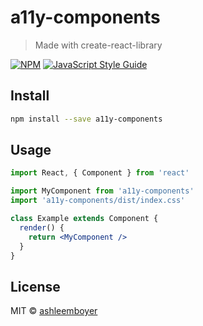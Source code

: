 # a11y-components

> Made with create-react-library

[![NPM](https://img.shields.io/npm/v/a11y-components.svg)](https://www.npmjs.com/package/a11y-components) [![JavaScript Style Guide](https://img.shields.io/badge/code_style-standard-brightgreen.svg)](https://standardjs.com)

## Install

```bash
npm install --save a11y-components
```

## Usage

```jsx
import React, { Component } from 'react'

import MyComponent from 'a11y-components'
import 'a11y-components/dist/index.css'

class Example extends Component {
  render() {
    return <MyComponent />
  }
}
```

## License

MIT © [ashleemboyer](https://github.com/ashleemboyer)
